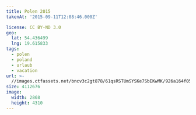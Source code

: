 ```yaml
---
title: Polen 2015
takenAt: '2015-09-11T12:08:46.000Z'

license: CC BY-ND 3.0
geo:
  lat: 54.436499
  lng: 19.615833
tags:
  - polen
  - poland
  - urlaub
  - vacation
url: >-
  //images.ctfassets.net/bncv3c2gt878/61qsRSTUmSYSKe7SbEKwMK/926a164f0523beec257979c11a50c669/polen-2015_25836871322_o
size: 4112676
image:
  width: 2868
  height: 4310
---
```

